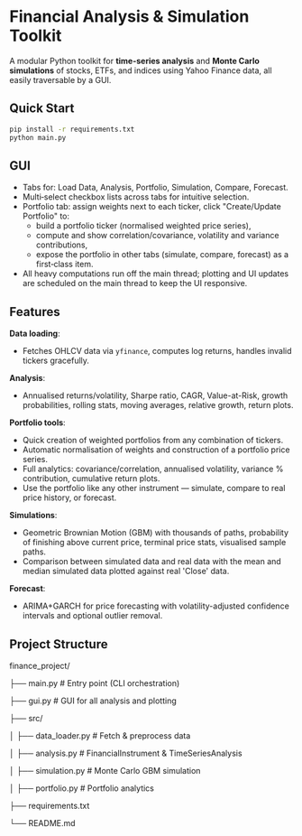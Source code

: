 # Financial Analysis & Simulation Toolkit

A modular Python toolkit for **time-series analysis** and **Monte Carlo simulations** of stocks, ETFs, and indices using Yahoo Finance data, all easily traversable by a GUI.

## Quick Start
```bash
pip install -r requirements.txt
python main.py
```

## GUI
- Tabs for: Load Data, Analysis, Portfolio, Simulation, Compare, Forecast.
- Multi‑select checkbox lists across tabs for intuitive selection.
- Portfolio tab: assign weights next to each ticker, click "Create/Update Portfolio" to:
  - build a portfolio ticker (normalised weighted price series),
  - compute and show correlation/covariance, volatility and variance contributions,
  - expose the portfolio in other tabs (simulate, compare, forecast) as a first‑class item.
- All heavy computations run off the main thread; plotting and UI updates are scheduled on the main thread to keep the UI responsive.

## Features
**Data loading**: 
- Fetches OHLCV data via `yfinance`, computes log returns, handles invalid tickers gracefully.  

**Analysis**: 
- Annualised returns/volatility, Sharpe ratio, CAGR, Value-at-Risk, growth probabilities, rolling stats, moving averages, relative growth, return plots.  

**Portfolio tools**: 
- Quick creation of weighted portfolios from any combination of tickers.
- Automatic normalisation of weights and construction of a portfolio price series.
- Full analytics: covariance/correlation, annualised volatility, variance % contribution, cumulative return plots.
- Use the portfolio like any other instrument — simulate, compare to real price history, or forecast.

**Simulations**:
- Geometric Brownian Motion (GBM) with thousands of paths, probability of finishing above current price, terminal price stats, visualised sample paths.  
- Comparison between simulated data and real data with the mean and median simulated data plotted against real 'Close' data.

**Forecast**:
- ARIMA+GARCH for price forecasting with volatility-adjusted confidence intervals and optional outlier removal.

## Project Structure
finance_project/

├── main.py # Entry point (CLI orchestration)

├── gui.py # GUI for all analysis and plotting

├── src/

│ ├── data_loader.py # Fetch & preprocess data

│ ├── analysis.py # FinancialInstrument & TimeSeriesAnalysis

│ ├── simulation.py # Monte Carlo GBM simulation

│ ├── portfolio.py # Portfolio analytics

├── requirements.txt

└── README.md
